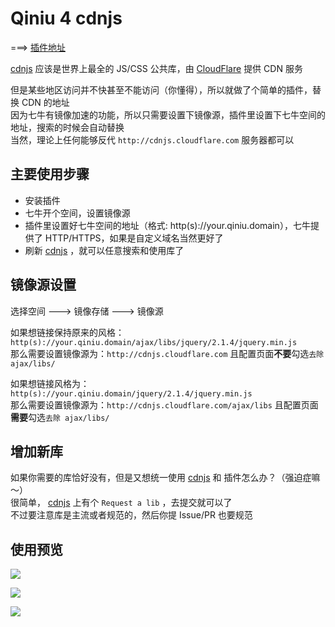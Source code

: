 # Qiniu 4 cdnjs

===> [插件地址](https://goo.gl/XyqOrm)

[cdnjs](https://cdnjs.com/) 应该是世界上最全的 JS/CSS 公共库，由 [CloudFlare](https://www.cloudflare.com/) 提供 CDN 服务

但是某些地区访问并不快甚至不能访问（你懂得），所以就做了个简单的插件，替换 CDN 的地址<br>
因为七牛有镜像加速的功能，所以只需要设置下镜像源，插件里设置下七牛空间的地址，搜索的时候会自动替换<br>
当然，理论上任何能够反代 `http://cdnjs.cloudflare.com` 服务器都可以<br>

主要使用步骤
---
 - 安装插件
 - 七牛开个空间，设置镜像源
 - 插件里设置好七牛空间的地址（格式: http(s)://your.qiniu.domain），七牛提供了 HTTP/HTTPS，如果是自定义域名当然更好了
 - 刷新 [cdnjs](https://cdnjs.com/) ，就可以任意搜索和使用库了

镜像源设置
---
选择空间 ---> 镜像存储 ---> 镜像源<br>

如果想链接保持原来的风格：<br>
`http(s)://your.qiniu.domain/ajax/libs/jquery/2.1.4/jquery.min.js`<br>
那么需要设置镜像源为：`http://cdnjs.cloudflare.com` 且配置页面**不要**勾选`去除 ajax/libs/`<br>

如果想链接风格为：<br>
`http(s)://your.qiniu.domain/jquery/2.1.4/jquery.min.js`<br>
那么需要设置镜像源为：`http://cdnjs.cloudflare.com/ajax/libs` 且配置页面**需要**勾选`去除 ajax/libs/`<br>


增加新库
---

如果你需要的库恰好没有，但是又想统一使用 [cdnjs](https://cdnjs.com/) 和 插件怎么办？（强迫症嘛～）<br>
很简单， [cdnjs](https://cdnjs.com/) 上有个 `Request a lib` ，去提交就可以了<br>
不过要注意库是主流或者规范的，然后你提 Issue/PR 也要规范

使用预览
---

![](https://dn-getlink.qbox.me/grjwel6u323xr.png)

![](https://dn-getlink.qbox.me/f1n4xn4gqfr.png)

![](https://dn-getlink.qbox.me/gywcf19fz85mi.png)
